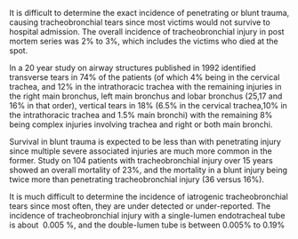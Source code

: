 It is difficult to determine the exact incidence of penetrating or blunt trauma, causing tracheobronchial tears since most victims would not survive to hospital admission. The overall incidence of tracheobronchial injury in post mortem series was 2% to 3%, which includes the victims who died at the spot.

In a 20 year study on airway structures published in 1992 identified transverse tears in 74% of the patients (of which 4% being in the cervical trachea, and 12% in the intrathoracic trachea with the remaining injuries in the right main bronchus, left main bronchus and lobar bronchus (25,17 and 16% in that order), vertical tears in 18% (6.5% in the cervical trachea,10% in the intrathoracic trachea and 1.5% main bronchi) with the remaining 8% being complex injuries involving trachea and right or both main bronchi.

Survival in blunt trauma is expected to be less than with penetrating injury since multiple severe associated injuries are much more common in the former. Study on 104 patients with tracheobronchial injury over 15 years showed an overall mortality of 23%, and the mortality in a blunt injury being twice more than penetrating tracheobronchial injury (36 versus 16%).

It is much difficult to determine the incidence of iatrogenic tracheobronchial tears since most often, they are under detected or under-reported. The incidence of tracheobronchial injury with a single-lumen endotracheal tube is about  0.005 %, and the double-lumen tube is between 0.005% to 0.19%